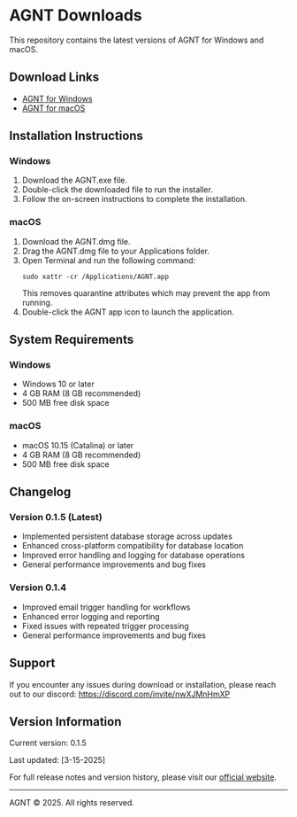 # AGNT Downloads

This repository contains the latest versions of AGNT for Windows and macOS.

## Download Links

- [AGNT for Windows](https://agnt.gg/downloads/AGNT-0.1.5.exe)
- [AGNT for macOS](https://agnt.gg/downloads/AGNT-0.1.5-arm64.dmg)

## Installation Instructions

### Windows
1. Download the AGNT.exe file.
2. Double-click the downloaded file to run the installer.
3. Follow the on-screen instructions to complete the installation.

### macOS
1. Download the AGNT.dmg file.
2. Drag the AGNT.dmg file to your Applications folder.
3. Open Terminal and run the following command:
   ```
   sudo xattr -cr /Applications/AGNT.app
   ```
   This removes quarantine attributes which may prevent the app from running.
4. Double-click the AGNT app icon to launch the application.

## System Requirements

### Windows
- Windows 10 or later
- 4 GB RAM (8 GB recommended)
- 500 MB free disk space

### macOS
- macOS 10.15 (Catalina) or later
- 4 GB RAM (8 GB recommended)
- 500 MB free disk space

## Changelog

### Version 0.1.5 (Latest)
- Implemented persistent database storage across updates
- Enhanced cross-platform compatibility for database location
- Improved error handling and logging for database operations
- General performance improvements and bug fixes

### Version 0.1.4
- Improved email trigger handling for workflows
- Enhanced error logging and reporting
- Fixed issues with repeated trigger processing
- General performance improvements and bug fixes

## Support

If you encounter any issues during download or installation, please reach out to our discord: https://discord.com/invite/nwXJMnHmXP

## Version Information

Current version: 0.1.5

Last updated: [3-15-2025]

For full release notes and version history, please visit our [official website](https://agnt.gg/).

---

AGNT © 2025. All rights reserved.
